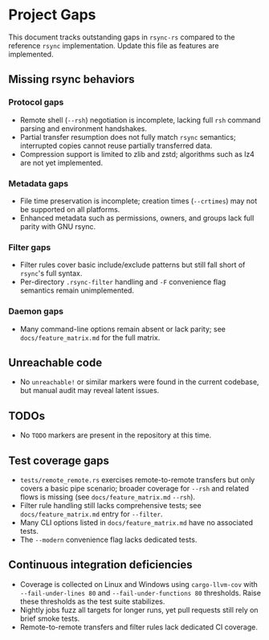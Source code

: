 # Project Gaps

This document tracks outstanding gaps in `rsync-rs` compared to the reference `rsync` implementation. Update this file as features are implemented.

## Missing rsync behaviors

### Protocol gaps
- Remote shell (`--rsh`) negotiation is incomplete, lacking full `rsh` command parsing and environment handshakes.
- Partial transfer resumption does not fully match `rsync` semantics; interrupted copies cannot reuse partially transferred data.
 - Compression support is limited to zlib and zstd; algorithms such as lz4 are not yet implemented.

### Metadata gaps
- File time preservation is incomplete; creation times (`--crtimes`) may not be supported on all platforms.
- Enhanced metadata such as permissions, owners, and groups lack full parity with GNU rsync.

### Filter gaps
- Filter rules cover basic include/exclude patterns but still fall short of `rsync`'s full syntax.
- Per-directory `.rsync-filter` handling and `-F` convenience flag semantics remain unimplemented.

### Daemon gaps
- Many command-line options remain absent or lack parity; see `docs/feature_matrix.md` for the full matrix.

## Unreachable code
- No `unreachable!` or similar markers were found in the current codebase, but manual audit may reveal latent issues.

## TODOs
- No `TODO` markers are present in the repository at this time.

## Test coverage gaps
- `tests/remote_remote.rs` exercises remote-to-remote transfers but only covers a basic pipe scenario; broader coverage for `--rsh` and related flows is missing (see `docs/feature_matrix.md` `--rsh`).
- Filter rule handling still lacks comprehensive tests; see `docs/feature_matrix.md` entry for `--filter`.
- Many CLI options listed in `docs/feature_matrix.md` have no associated tests.
- The `--modern` convenience flag lacks dedicated tests.

## Continuous integration deficiencies
- Coverage is collected on Linux and Windows using `cargo-llvm-cov` with `--fail-under-lines 80` and `--fail-under-functions 80` thresholds.
  Raise these thresholds as the test suite stabilizes.
- Nightly jobs fuzz all targets for longer runs, yet pull requests still rely on brief smoke tests.
- Remote-to-remote transfers and filter rules lack dedicated CI coverage.
